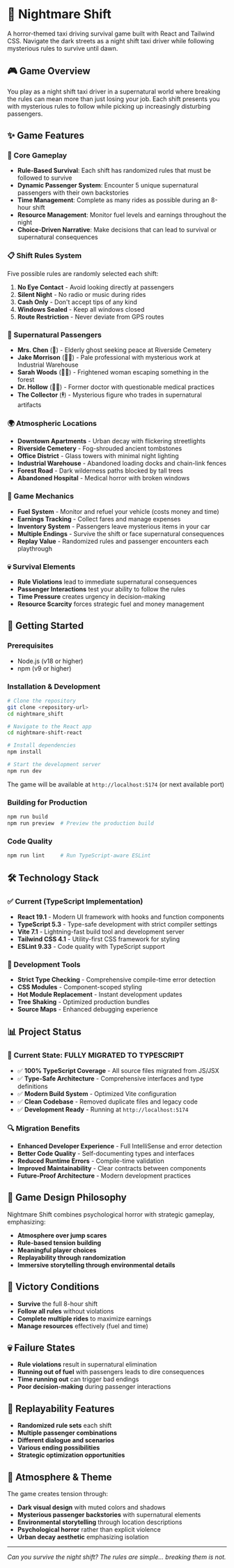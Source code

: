 # 🚗 Nightmare Shift

A horror-themed taxi driving survival game built with React and Tailwind CSS. Navigate the dark streets as a night shift taxi driver while following mysterious rules to survive until dawn.

## 🎮 Game Overview

You play as a night shift taxi driver in a supernatural world where breaking the rules can mean more than just losing your job. Each shift presents you with mysterious rules to follow while picking up increasingly disturbing passengers.

## ✨ Game Features

### 🌟 Core Gameplay
- **Rule-Based Survival**: Each shift has randomized rules that must be followed to survive
- **Dynamic Passenger System**: Encounter 5 unique supernatural passengers with their own backstories
- **Time Management**: Complete as many rides as possible during an 8-hour shift
- **Resource Management**: Monitor fuel levels and earnings throughout the night
- **Choice-Driven Narrative**: Make decisions that can lead to survival or supernatural consequences

### 📋 Shift Rules System
Five possible rules are randomly selected each shift:
1. **No Eye Contact** - Avoid looking directly at passengers
2. **Silent Night** - No radio or music during rides
3. **Cash Only** - Don't accept tips of any kind
4. **Windows Sealed** - Keep all windows closed
5. **Route Restriction** - Never deviate from GPS routes

### 👻 Supernatural Passengers
- **Mrs. Chen** (👵) - Elderly ghost seeking peace at Riverside Cemetery
- **Jake Morrison** (👨‍💼) - Pale professional with mysterious work at Industrial Warehouse
- **Sarah Woods** (👩‍🦰) - Frightened woman escaping something in the forest
- **Dr. Hollow** (👨‍⚕️) - Former doctor with questionable medical practices
- **The Collector** (🕴️) - Mysterious figure who trades in supernatural artifacts

### 🌍 Atmospheric Locations
- **Downtown Apartments** - Urban decay with flickering streetlights
- **Riverside Cemetery** - Fog-shrouded ancient tombstones
- **Office District** - Glass towers with minimal night lighting
- **Industrial Warehouse** - Abandoned loading docks and chain-link fences
- **Forest Road** - Dark wilderness paths blocked by tall trees
- **Abandoned Hospital** - Medical horror with broken windows

### 🎯 Game Mechanics
- **Fuel System** - Monitor and refuel your vehicle (costs money and time)
- **Earnings Tracking** - Collect fares and manage expenses
- **Inventory System** - Passengers leave mysterious items in your car
- **Multiple Endings** - Survive the shift or face supernatural consequences
- **Replay Value** - Randomized rules and passenger encounters each playthrough

### 💀 Survival Elements
- **Rule Violations** lead to immediate supernatural consequences
- **Passenger Interactions** test your ability to follow the rules
- **Time Pressure** creates urgency in decision-making
- **Resource Scarcity** forces strategic fuel and money management

## 🚀 Getting Started

### Prerequisites
- Node.js (v18 or higher)
- npm (v9 or higher)

### Installation & Development
```bash
# Clone the repository
git clone <repository-url>
cd nightmare_shift

# Navigate to the React app
cd nightmare-shift-react

# Install dependencies
npm install

# Start the development server
npm run dev
```

The game will be available at `http://localhost:5174` (or next available port)

### Building for Production
```bash
npm run build
npm run preview  # Preview the production build
```

### Code Quality
```bash
npm run lint     # Run TypeScript-aware ESLint
```

## 🛠️ Technology Stack

### **✅ Current (TypeScript Implementation)**
- **React 19.1** - Modern UI framework with hooks and function components
- **TypeScript 5.3** - Type-safe development with strict compiler settings
- **Vite 7.1** - Lightning-fast build tool and development server
- **Tailwind CSS 4.1** - Utility-first CSS framework for styling
- **ESLint 9.33** - Code quality with TypeScript support

### **🔧 Development Tools**
- **Strict Type Checking** - Comprehensive compile-time error detection
- **CSS Modules** - Component-scoped styling
- **Hot Module Replacement** - Instant development updates
- **Tree Shaking** - Optimized production bundles
- **Source Maps** - Enhanced debugging experience

## 📊 Project Status

### **🎯 Current State: FULLY MIGRATED TO TYPESCRIPT**
- ✅ **100% TypeScript Coverage** - All source files migrated from JS/JSX
- ✅ **Type-Safe Architecture** - Comprehensive interfaces and type definitions
- ✅ **Modern Build System** - Optimized Vite configuration
- ✅ **Clean Codebase** - Removed duplicate files and legacy code
- ✅ **Development Ready** - Running at `http://localhost:5174`

### **🔍 Migration Benefits**
- **Enhanced Developer Experience** - Full IntelliSense and error detection
- **Better Code Quality** - Self-documenting types and interfaces  
- **Reduced Runtime Errors** - Compile-time validation
- **Improved Maintainability** - Clear contracts between components
- **Future-Proof Architecture** - Modern development practices

## 🎨 Game Design Philosophy
Nightmare Shift combines psychological horror with strategic gameplay, emphasizing:
- **Atmosphere over jump scares**
- **Rule-based tension building**
- **Meaningful player choices**
- **Replayability through randomization**
- **Immersive storytelling through environmental details**

## 🎯 Victory Conditions
- **Survive** the full 8-hour shift
- **Follow all rules** without violations
- **Complete multiple rides** to maximize earnings
- **Manage resources** effectively (fuel and time)

## 💀 Failure States
- **Rule violations** result in supernatural elimination
- **Running out of fuel** with passengers leads to dire consequences
- **Time running out** can trigger bad endings
- **Poor decision-making** during passenger interactions

## 🔄 Replayability Features
- **Randomized rule sets** each shift
- **Multiple passenger combinations**
- **Different dialogue and scenarios**
- **Various ending possibilities**
- **Strategic optimization opportunities**

## 🎵 Atmosphere & Theme
The game creates tension through:
- **Dark visual design** with muted colors and shadows
- **Mysterious passenger backstories** with supernatural elements
- **Environmental storytelling** through location descriptions
- **Psychological horror** rather than explicit violence
- **Urban decay aesthetic** emphasizing isolation

---

*Can you survive the night shift? The rules are simple... breaking them is not.*